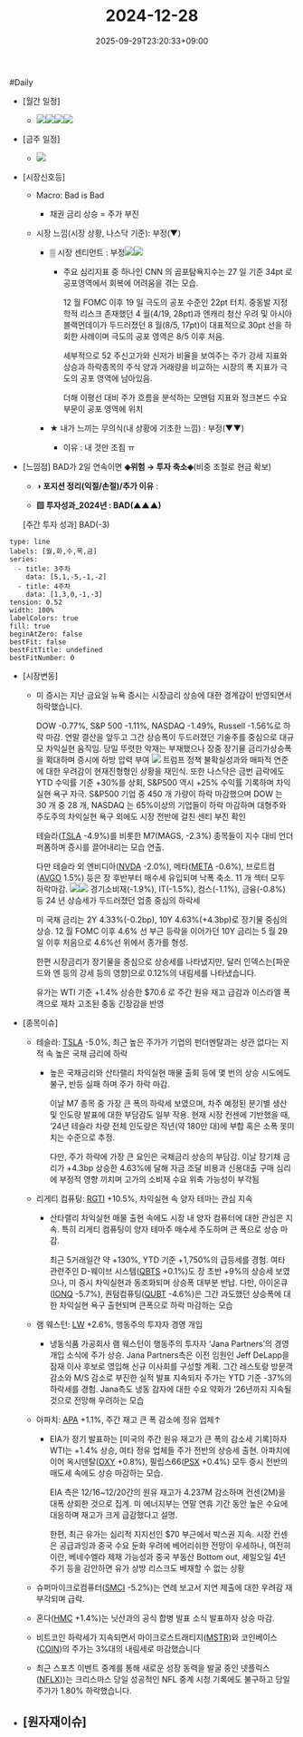﻿---
title: "2024-12-28"
date: 2025-09-29T23:20:33+09:00
lastmod: 2025-10-02T20:04:33+09:00
type: docs
sidebar:
  open: true
weight: 20
---
<div style="display:none">
  <meta property="article:published_time" content="2025-09-29T14:20:33Z" />
  <meta property="article:modified_time" content="2025-10-02T11:04:33Z" />
</div>
#Daily 

- [월간 일정]
	- ![](Pasted%20image%2020241226165004.png)![](Pasted%20image%2020241226165102.png)![](Pasted%20image%2020241226165118.png)![](Pasted%20image%2020241226165427.png)

- [금주 일정]
	- ![](Pasted%20image%2020241226164929.png)

- [시장신호등]
	- Macro: Bad is Bad
		- 채권 금리 상승 = 주가 부진
		  
	- 시장 느낌(시장 상황, 나스닥 기준): 부정(▼)
	  
		- ▒ 시장 센티먼트 : 부정![](Pasted%20image%2020241230093229.png)![](Pasted%20image%2020241230093245.png)
			- 주요 심리지표 중 하나인 CNN 의 곰포탐욕지수는 27 일 기준 34pt 로 공포영역에서 회복에 어려움을 겪는 모습. 
			  
			  12 월 FOMC 이후 19 일 극도의 공포 수준인 22pt 터치. 중동발 지정학적 리스크 존재했던 4 월(4/19, 28pt)과 엔캐리 청산 우려 및 아시아 블랙먼데이가 두드러졌던 8 월(8/5, 17pt)이 대표적으로 30pt 선을 하회한 사례이며 극도의 공포 영역은 8/5 이후 처음.
			  
			  세부적으로 52 주신고가와 신저가 비율을 보여주는 주가 강세 지표와 상승과 하락종목의 주식 양과 거래량을 비교하는 시장의 폭 지표가 극도의 공포 영역에 남아있음. 
			  
			  더해 이평선 대비 주가 흐름을 분석하는 모멘텀 지표와 정크본드 수요 부문이 공포 영역에 위치
			  
		- ★ 내가 느끼는 무의식(내 상황에 기초한 느낌) : 부정(▼▼)
			
			- 이유 : 내 것만 조짐 ㅠ

- [느낌점]
   BAD가 2일 연속이면 **◈위험 → 투자 축소◈**(비중 조절로 현금 확보) 

	- **◑ 포지션 정리(익절/손절)/추가 이유** : 
	  
	- **▨ 투자성과_2024년 : BAD(▲▲▲)**
	  
	[주간 투자 성과] BAD(-3)

```chart
type: line
labels: [월,화,수,목,금]
series:
  - title: 3주차
    data: [5,1,-5,-1,-2]
  - title: 4주차
    data: [1,3,0,-1,-3]
tension: 0.52
width: 100%
labelColors: true
fill: true
beginAtZero: false
bestFit: false
bestFitTitle: undefined
bestFitNumber: 0
```

- [시장변동]
	- 미 증시는 지난 금요일 뉴욕 증시는 시장금리 상승에 대한 경계감이 반영되면서 하락했습니다.
	  
	  DOW -0.77%, S&P 500 -1.11%, NASDAQ -1.49%, Russell -1.56%로 하락 마감. 연말 결산을 앞두고 그간 상승폭이 두드러졌던 기술주를 중심으로 대규모 차익실현 움직임. 당일 뚜렷한 악재는 부재했으나 장중 장기물 금리가상승폭을 확대하며 증시에 하방 압력 부여 
	  ![](Pasted%20image%2020241230092124.png)
	  트럼프 정책 불확실성과와 매파적 연준에 대한 우려감이 현재진형형인 상황을 재인식. 또한 나스닥은 금번 급락에도 YTD 수익률 기준 +30%를 상회, S&P500 역시 +25% 수익률 기록하며 차익실현 욕구 자극. S&P500 기업 중 450 개 가량이 하락 마감했으며 DOW 는 30 개 중 28 개, NASDAQ 는 65%이상의 기업들이 하락 마감하며 대형주와 주도주의 차익실현 욕구 외에도 시장 전반에 걸친 센티 부진 확인
	  
	  테슬라([TSLA](/company-analysis/tsla/) -4.9%)를 비롯한 M7(MAGS, -2.3%) 종목들이 지수 대비 언더퍼폼하며 증시를 끌어내리는 모습 연출. 
	  
	  다만 테슬라 외 엔비디아([NVDA](/company-analysis/nvda/) -2.0%), 메타([META](/company-analysis/meta/) -0.6%), 브로트컴([AVGO](/company-analysis/avgo/) 1.5%) 등은 장 후반부터 매수세 유입되며 낙폭 축소. 11 개 섹터 모두 하락마감.
	  ![](Pasted%20image%2020241230092656.png)![](Pasted%20image%2020241230092638.png)
	  경기소비재(-1.9%), IT(-1.5%), 컴스(-1.1%), 금융(-0.8%) 등 24 년 상승세가 두드러졌던 업종 중심의 하락세
	  
	  미 국채 금리는 2Y 4.33%(-0.2bp), 10Y 4.63%(+4.3bp)로 장기물 중심의 상승. 12 월 FOMC 이후 4.6% 선 부근 등락을 이어가던 10Y 금리는 5 월 29 일 이후 처음으로 4.6%선 위에서 종가를 형성. 
	  
	  한편 시장금리가 장기물을 중심으로 상승세를 나타냈지만, 달러 인덱스는[파운드와 엔 등의 강세 등의 영향]으로 0.12%의 내림세를 나타냈습니다.
	  
	  유가는 WTI 기준 +1.4% 상승한 $70.6 로 주간 원유 재고 급감과 이스라엘 폭격으로 재차 고조된 중동 긴장감을 반영

- [종목이슈]
	- 테슬라: [TSLA](/company-analysis/tsla/) -5.0%, 최근 높은 주가가 기업의 펀더멘탈과는 상관 없다는 지적 속 높은 국채 금리에 하락
		- 높은 국채금리와 산타랠리 차익실현 매물 출회 등에 몇 번의 상승 시도에도 불구, 반등 실패 하며 주가 하락 마감. 
		  
		  이날 M7 종목 중 가장 큰 폭의 하락세 보였으며, 차주 예정된 분기별 생산 및 인도량 발표에 대한 부담감도 일부 작용. 현재 시장 컨센에 기반했을 때, ‘24년 테슬라 차량 전체 인도량은 작년(약 180만 대)에 부합 혹은 소폭 못미치는 수준으로 추정. 
		  
		  다만, 주가 하락에 가장 큰 요인은 국채금리 상승의 부담감. 이날 장기채 금리가 +4.3bp 상승한 4.63%에 달해 자금 조달 비용과 신용대출 구매 심리에 부정적 영향 끼치며 고가의 소비재 수요 위축 가능성이 부각됨
		  
	- 리게티 컴퓨팅: [RGTI](/company-analysis/rgti/) +10.5%, 차익실현 속 양자 테마는 관심 지속
		- 산타랠리 차익실현 매물 출현 속에도 시장 내 양자 컴퓨터에 대한 관심은 지속. 특히 리게티 컴퓨팅이 양자 테마주 매수세 주도하며 큰 폭으로 상승 마감. 
		  
		  최근 5거래일간 약 +130%, YTD 기준 +1,750%의 급등세를 경험. 여타 관련주인 D-웨이브 시스템([QBTS](/company-analysis/qbts/) +0.1%)도 장 초반 +9%의 상승세 보였으나, 미 증시 차익실현과 동조화되며 상승폭 대부분 반납. 다만, 아이온큐([IONQ](/company-analysis/ionq/) -5.7%), 퀀텀컴퓨팅([QUBT](/company-analysis/qubt/) -4.6%)은 그간 과도했던 상승폭에 대한 차익실현 욕구 출현되며 큰폭으로 하락 마감하는 모습
		  
	- 램 웨스턴: [LW](/company-analysis/lw/) +2.6%, 행동주의 투자자 경영 개입
		- 냉동식품 가공회사 램 웨스턴이 행동주의 투자자 ‘Jana Partners’의 경영 개입 소식에 주가 상승. Jana Partners측은 이전 임원인 Jeff DeLapp을 잠재 이사 후보로 영입해 신규 이사회를 구성할 계획. 그간 레스토랑 방문객 감소와 M/S 감소로 부진한 실적 발표 지속되자 주가는 YTD 기준 -37%의 하락세를 경험. Jana측도 냉동 감자에 대한 수요 약화가 ‘26년까지 지속될 것으로 전망해 우려하는 모습
		  
	- 아파치: [APA](/company-analysis/apa/) +1.1%, 주간 재고 큰 폭 감소에 정유 업체↑
		- EIA가 정기 발표하는 [미국의 주간 원유 재고가 큰 폭의 감소세 기록]하자 WTI는 +1.4% 상승, 여타 정유 업체들 주가 전반의 상승세 출현. 아파치에 이어 옥시덴탈([OXY](/company-analysis/oxy/) +0.8%), 필립스66([PSX](/company-analysis/psx/) +0.4%) 모두 증시 전반의 매도세 속에도 상승 마감하는 모습. 
		  
		  EIA 측은 12/16~12/20간의 원유 재고가 4.237M 감소하며 컨센(2M)을 대폭 상회한 것으로 집계. 미 에너지부는 연말 연휴 기간 동안 높은 수요에 대응하며 재고가 크게 급감했다고 설명. 
		  
		  한편, 최근 유가는 심리적 지지선인 $70 부근에서 박스권 지속. 시장 컨센은 공급과잉과 중국 수요 둔화 우려에 베어리쉬한 전망이 우세하나, 여전히 이란, 베네수엘라 제재 가능성과 중국 부동산 Bottom out, 셰일오일 4년 주기 등을 감안하면 유가 상방 리스크도 베재할 수 없는 상황
		  
	- 슈퍼마이크로컴퓨터([SMCI](/company-analysis/smci/) -5.2%)는 연례 보고서 지연 제출에 대한 우려감 재부각되며 급락.
	  
	- 혼다([HMC](/company-analysis/hmc/) +1.4%)는 닛산과의 공식 합병 발표 소식 발표하자 상승 마감.
	  
	- 비트코인 하락세가 지속되면서 마이크로스트래티지([MSTR](/company-analysis/mstr/))와 코인베이스([COIN](/company-analysis/coin/))의 주가는 3%대의 내림세로 마감했습니다
	  
	- 최근 스포츠 이벤트 중계를 통해 새로운 성장 동력을 발굴 중인 넷플릭스([NFLX](/company-analysis/nflx/)))는 크리스마스 당일 성공적인 NFL 중계 시청 기록에도 불구하고 당일 주가가 1.80% 하락했습니다.

- [원자재이슈]
	-
